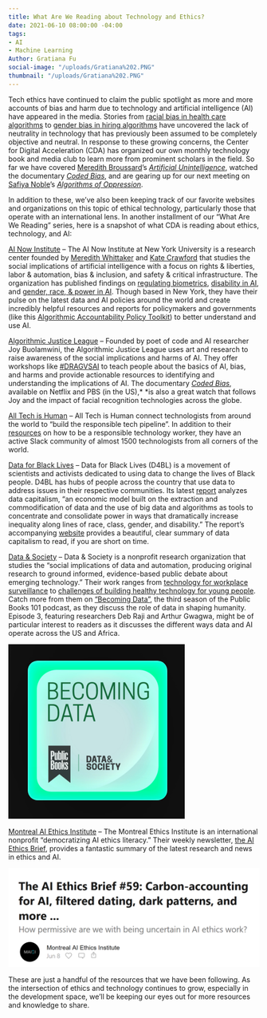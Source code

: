 ```yaml
---
title: What Are We Reading about Technology and Ethics?
date: 2021-06-10 08:00:00 -04:00
tags:
- AI
- Machine Learning
Author: Gratiana Fu
social-image: "/uploads/Gratiana%202.PNG"
thumbnail: "/uploads/Gratiana%202.PNG"
---
```


Tech ethics have continued to claim the public spotlight as more and more accounts of bias and harm due to technology and artificial intelligence (AI) have appeared in the media. Stories from [racial bias in health care algorithms](https://www.nature.com/articles/d41586-019-03228-6) to [gender bias in hiring algorithms](https://mashable.com/article/amazon-sexist-recruiting-algorithm-gender-bias-ai/) have uncovered the lack of neutrality in technology that has previously been assumed to be completely objective and neutral. In response to these growing concerns, the Center for Digital Acceleration (CDA) has organized our own monthly technology book and media club to learn more from prominent scholars in the field. So far we have covered [Meredith Broussard](https://merbroussard.github.io/)’s *[Artificial Unintelligence](https://mitpress.mit.edu/books/artificial-unintelligence)*, watched the documentary *[Coded Bias](https://www.codedbias.com)*, and are gearing up for our next meeting on [Safiya Noble](https://safiyaunoble.com/)’s *[Algorithms of Oppression](http://algorithmsofoppression.com/)*.

<!--more-->

In addition to these, we’ve also been keeping track of our favorite websites and organizations on this topic of ethical technology, particularly those that operate with an international lens. In another installment of our “What Are We Reading” series, here is a snapshot of what CDA is reading about ethics, technology, and AI:

[AI Now Institute](https://ainowinstitute.org) – The AI Now Institute at New York University is a research center founded by [Meredith Whittaker](https://ainowinstitute.org/people/meredith-whittaker.html) and [Kate Crawford](https://katecrawford.net) that studies the social implications of artificial intelligence with a focus on rights & liberties, labor & automation, bias & inclusion, and safety & critical infrastructure. The organization has published findings on [regulating biometrics](https://ainowinstitute.org/regulatingbiometrics.pdf), [disability in AI](https://ainowinstitute.org/disabilitybiasai-2019.html), and [gender, race, & power in AI](https://ainowinstitute.org/discriminatingsystems.html). Though based in New York, they have their pulse on the latest data and AI policies around the world and create incredibly helpful resources and reports for policymakers and governments (like this [Algorithmic Accountability Policy Toolkit](https://ainowinstitute.org/research.html)) to better understand and use AI.

[Algorithmic Justice League](http://www.ajl.org) – Founded by poet of code and AI researcher Joy Buolamwini, the Algorithmic Justice League uses art and research to raise awareness of the social implications and harms of AI. They offer workshops like [#DRAGVSAI](https://www.ajl.org/drag-vs-ai) to teach people about the basics of AI, bias, and harms and provide actionable resources to identifying and understanding the implications of AI. The documentary *[Coded Bias](https://www.codedbias.com/)*, available on Netflix and PBS (in the US),\* \*is also a great watch that follows Joy and the impact of facial recognition technologies across the globe.

[All Tech is Human](https://alltechishuman.org/) – All Tech is Human connect technologists from around the world to “build the responsible tech pipeline”. In addition to their [resources](https://alltechishuman.org/blog) on how to be a responsible technology worker, they have an active Slack community of almost 1500 technologists from all corners of the world.

[Data for Black Lives](https://d4bl.org/) – Data for Black Lives (D4BL) is a movement of scientists and activists dedicated to using data to change the lives of Black people. D4BL has hubs of people across the country that use data to address issues in their respective communities. Its latest [report](https://datacapitalism.d4bl.org/documents/Demos_Data_Capitalism_Final.pdf) analyzes data capitalism, “an economic model built on the extraction and commodification of data and the use of big data and algorithms as tools to concentrate and consolidate power in ways that dramatically increase inequality along lines of race, class, gender, and disability.” The report’s accompanying [website](https://datacapitalism.d4bl.org/) provides a beautiful, clear summary of data capitalism to read, if you are short on time.

[Data & Society](https://datasociety.net) – Data & Society is a nonprofit research organization that studies the “social implications of data and automation, producing original research to ground informed, evidence-based public debate about emerging technology.” Their work ranges from [technology for workplace surveillance](https://datasociety.net/wp-content/uploads/2021/05/The_Constant_Boss.pdf) to [challenges of building healthy technology for young people](https://datasociety.net/wp-content/uploads/2021/05/The-Unseen-Teen-.pdf). Catch more from them on [“Becoming Data”](https://datasociety.net/library/trailer-becoming-data/), the third season of the Public Books 101 podcast, as they discuss the role of data in shaping humanity. Episode 3, featuring researchers Deb Raji and Arthur Gwagwa, might be of particular interest to readers as it discusses the different ways data and AI operate across the US and Africa.

![Gratiana 2.PNG](/uploads/Gratiana%202.PNG)

[Montreal AI Ethics Institute](montrealethics.ai) – The Montreal Ethics Institute is an international nonprofit “democratizing AI ethics literacy.” Their weekly newsletter, [the AI Ethics Brief](https://brief.montrealethics.ai), provides a fantastic summary of the latest research and news in ethics and AI.

![Gratiana 1.PNG](/uploads/Gratiana%201.PNG)

These are just a handful of the resources that we have been following. As the intersection of ethics and technology continues to grow, especially in the development space, we’ll be keeping our eyes out for more resources and knowledge to share.